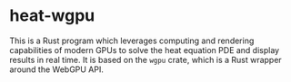 # heat-wgpu

This is a Rust program which leverages computing and rendering capabilities of modern GPUs to solve the heat equation PDE and display results in real time. It is based on the `wgpu` crate, which is a Rust wrapper around the WebGPU API.
